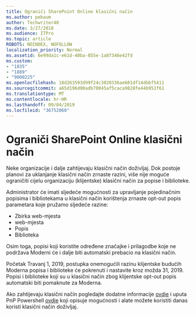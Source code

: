 ```yaml
---
title: Ograniči SharePoint Online klasični način
ms.author: pebaum
author: Techwriter40
ms.date: 3/27/2018
ms.audience: ITPro
ms.topic: article
ROBOTS: NOINDEX, NOFOLLOW
localization_priority: Normal
ms.assetid: 6e99da1c-e61d-40ba-855e-1a8f346e42fd
ms.custom:
- "1835"
- "1889"
- "9000225"
ms.openlocfilehash: 18d263593d99f24c3020336ae601df14dbbf5411
ms.sourcegitcommit: a65d196d00adb70045af5caca9828fe44b951f61
ms.translationtype: MT
ms.contentlocale: hr-HR
ms.lasthandoff: 09/04/2019
ms.locfileid: "36752060"
---
```

# <a name="restrict-sharepoint-online-to-classic-mode"></a>Ograniči SharePoint Online klasični način

Neke organizacije i dalje zahtijevaju klasični način doživljaj. Dok postoje planovi za uklanjanje klasični način zrnaste razini, više nije moguće ograničiti cijelu organizaciju (klijentske) klasični način za popise i biblioteke.

Administrator će imati sljedeće mogućnosti za upravljanje pojedinačnim popisima i bibliotekama u klasični način korištenja zrnaste opt-out popis parametara koje pružamo sljedeće razine:

- Zbirka web-mjesta
- web-mjesta
- Popis
- Biblioteka

Osim toga, popisi koji koristite određene značajke i prilagodbe koje ne podržava Moderni će i dalje biti automatski prebacio na klasični način.

Početak Travanj 1, 2019, postupka onemogućili razinu klijentske budućih Moderna popisa i biblioteke će pokrenuti i nastavite kroz možda 31, 2019.  Popisi i biblioteke koji su u klasični način zbog klijentske opt-out popis automatski biti pomaknute za Moderna.

Ako zahtijevaju klasični način pogledajte dodatne informacije [ovdje](https://techcommunity.microsoft.com/t5/Microsoft-SharePoint-Blog/Delivering-SharePoint-modern-experiences/ba-p/315023) i uputa PnP Powershell [ovdje](https://docs.microsoft.com/sharepoint/dev/transform/modernize-userinterface-lists-and-libraries-optout) koji opisuje mogućnosti i alate možete koristiti danas koristi klasični način doživljaj.
